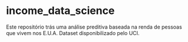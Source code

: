 # income_data_science
Este repositório trás uma análise preditiva baseada na renda de pessoas que vivem nos E.U.A. Dataset disponibilizado pelo UCI.
